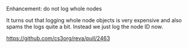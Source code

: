 Enhancement: do not log whole nodes

It turns out that logging whole node objects is very expensive and also
spams the logs quite a bit. Instead we just log the node ID now.

https://github.com/cs3org/reva/pull/2463
